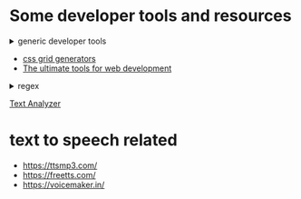 # Some developer tools and resources

<details><summary>generic developer tools</summary>
- https://extendsclass.com/
</details>

- [css grid generators](https://cssgrid-generator.netlify.app/)
- [The ultimate tools for web development](https://webcode.tools/)

<details><summary>regex</summary>
<p>
- https://regexr.com/ </br>
- https://www.regexpal.com/ </br>
- https://regex101.com/ </br>
</p>
</details>

[Text Analyzer](https://www.online-utility.org/text/analyzer.jsp)


# text to speech related

 - https://ttsmp3.com/
 - https://freetts.com/
 - https://voicemaker.in/
